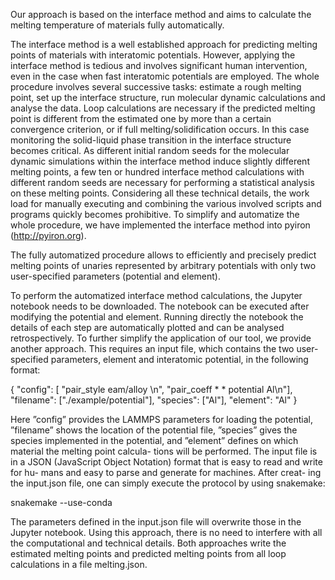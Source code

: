 Our approach is based on the interface method and aims to calculate the melting temperature of materials fully automatically.

The interface method is a well established approach for predicting melting points of materials with interatomic potentials. 
However, applying the interface method is tedious and involves significant human intervention, even in the case when fast 
interatomic potentials are employed. The whole procedure involves several successive tasks: estimate a rough melting point, 
set up the interface structure, run molecular dynamic calculations and analyse the data. Loop calculations are necessary if 
the predicted melting point is different from the estimated one by more than a certain convergence criterion, or if full 
melting/solidification occurs. In this case monitoring the solid-liquid phase transition in the interface structure becomes 
critical. As different initial random seeds for the molecular dynamic simulations within the interface method induce slightly 
different melting points, a few ten or hundred interface method calculations with different random seeds are necessary for 
performing a statistical analysis on these melting points. Considering all these technical details, the work load for 
manually executing and combining the various involved scripts and programs quickly becomes prohibitive. To simplify and 
automatize the whole procedure, we have implemented the interface method into pyiron (http://pyiron.org).

The fully automatized procedure allows to efficiently and precisely predict melting points of unaries represented by arbitrary potentials with only two user-specified parameters (potential and element).

To perform the automatized interface method calculations, the Jupyter notebook needs to be downloaded. The notebook can be executed after modifying the potential and element. Running directly the notebook the details of each step are automatically plotted and can be analysed retrospectively. To further simplify the application of our tool, we provide another approach. This requires an input file, which contains the two user-specified parameters, element and interatomic potential, in the following format:

{
 "config":  [ "pair_style eam/alloy \n",
              "pair_coeff * * potential Al\n"],
 "filename": ["./example/potential"],
 "species": ["Al"],
 "element": "Al"
}

Here ”config” provides the LAMMPS parameters for loading the potential, ”filename” shows the location of the potential file, ”species” gives the species implemented in the potential, and ”element” defines on which material the melting point calcula- tions will be performed. The input file is in a JSON (JavaScript Object Notation) format that is easy to read and write for hu- mans and easy to parse and generate for machines. After creat- ing the input.json file, one can simply execute the protocol by using snakemake:

snakemake --use-conda

The parameters defined in the input.json file will overwrite those in the Jupyter notebook. Using this approach, there is no need to interfere with all the computational and technical details. Both approaches write the estimated melting points and predicted melting points from all loop calculations in a file melting.json.
